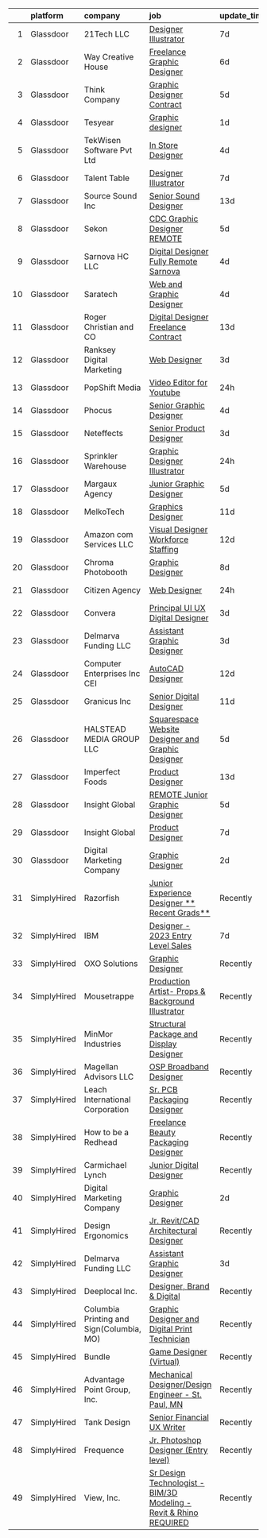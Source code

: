 

|    | platform    | company                                  | job                                                                                                                                                                                                                                                                                                                                                                                                                                                                                                                                                                                                                                                                                                                                                                                                                                                                                                                                                                                            | update_time   | location                  |
|---:|:------------|:-----------------------------------------|:-----------------------------------------------------------------------------------------------------------------------------------------------------------------------------------------------------------------------------------------------------------------------------------------------------------------------------------------------------------------------------------------------------------------------------------------------------------------------------------------------------------------------------------------------------------------------------------------------------------------------------------------------------------------------------------------------------------------------------------------------------------------------------------------------------------------------------------------------------------------------------------------------------------------------------------------------------------------------------------------------|:--------------|:--------------------------|
|  1 | Glassdoor   | 21Tech  LLC                              | [Designer Illustrator](https://www.glassdoor.com/partner/jobListing.htm?pos=117&ao=1136043&s=58&guid=0000018311b0e512ad3fe86685f24bd8&src=GD_JOB_AD&t=SR&vt=w&ea=1&cs=1_9f87b3a5&cb=1662449149764&jobListingId=1008101223363&jrtk=3-0-1gc8r1pelj4i6801-1gc8r1pf4i7n3800-328d43421ec5c7a2-)                                                                                                                                                                                                                                                                                                                                                                                                                                                                                                                                                                                                                                                                                                     | 7d            | Remote                    |
|  2 | Glassdoor   | Way Creative House                       | [Freelance Graphic Designer](https://www.glassdoor.com/partner/jobListing.htm?pos=124&ao=1136043&s=58&guid=0000018311b0e512ad3fe86685f24bd8&src=GD_JOB_AD&t=SR&vt=w&ea=1&cs=1_aa1a8607&cb=1662449149764&jobListingId=1008104667546&jrtk=3-0-1gc8r1pelj4i6801-1gc8r1pf4i7n3800-903abf5c7f0cbe57-)                                                                                                                                                                                                                                                                                                                                                                                                                                                                                                                                                                                                                                                                                               | 6d            | Remote                    |
|  3 | Glassdoor   | Think Company                            | [Graphic Designer  Contract ](https://www.glassdoor.com/partner/jobListing.htm?pos=128&ao=1136043&s=58&guid=0000018311b0e512ad3fe86685f24bd8&src=GD_JOB_AD&t=SR&vt=w&ea=1&cs=1_e1c56d52&cb=1662449149764&jobListingId=1008107335053&jrtk=3-0-1gc8r1pelj4i6801-1gc8r1pf4i7n3800-6982623174ad2a55-)                                                                                                                                                                                                                                                                                                                                                                                                                                                                                                                                                                                                                                                                                              | 5d            | Remote                    |
|  4 | Glassdoor   | Tesyear                                  | [Graphic designer](https://www.glassdoor.com/partner/jobListing.htm?pos=115&ao=1136043&s=58&guid=0000018311b0e512ad3fe86685f24bd8&src=GD_JOB_AD&t=SR&vt=w&ea=1&cs=1_54a8bb2d&cb=1662449149763&jobListingId=1008116161741&jrtk=3-0-1gc8r1pelj4i6801-1gc8r1pf4i7n3800-76370b797d7769fd-)                                                                                                                                                                                                                                                                                                                                                                                                                                                                                                                                                                                                                                                                                                         | 1d            | Remote                    |
|  5 | Glassdoor   | TekWisen Software Pvt  Ltd               | [In Store Designer](https://www.glassdoor.com/partner/jobListing.htm?pos=113&ao=1136043&s=58&guid=0000018311b0e512ad3fe86685f24bd8&src=GD_JOB_AD&t=SR&vt=w&ea=1&cs=1_f7c73181&cb=1662449149763&jobListingId=1008110233666&jrtk=3-0-1gc8r1pelj4i6801-1gc8r1pf4i7n3800-89a406cbeb528a75-)                                                                                                                                                                                                                                                                                                                                                                                                                                                                                                                                                                                                                                                                                                        | 4d            | Remote                    |
|  6 | Glassdoor   | Talent Table                             | [Designer   Illustrator](https://www.glassdoor.com/partner/jobListing.htm?pos=123&ao=1136043&s=58&guid=0000018311b0e512ad3fe86685f24bd8&src=GD_JOB_AD&t=SR&vt=w&cs=1_124f1b6a&cb=1662449149764&jobListingId=1008101667388&jrtk=3-0-1gc8r1pelj4i6801-1gc8r1pf4i7n3800-ccb8912760a73902-)                                                                                                                                                                                                                                                                                                                                                                                                                                                                                                                                                                                                                                                                                                        | 7d            | Remote                    |
|  7 | Glassdoor   | Source Sound  Inc                        | [Senior Sound Designer](https://www.glassdoor.com/partner/jobListing.htm?pos=112&ao=1136043&s=58&guid=0000018311b0e512ad3fe86685f24bd8&src=GD_JOB_AD&t=SR&vt=w&ea=1&cs=1_31057028&cb=1662449149763&jobListingId=1008089350796&jrtk=3-0-1gc8r1pelj4i6801-1gc8r1pf4i7n3800-b47b731b9588a909-)                                                                                                                                                                                                                                                                                                                                                                                                                                                                                                                                                                                                                                                                                                    | 13d           | Remote                    |
|  8 | Glassdoor   | Sekon                                    | [CDC Graphic Designer   REMOTE](https://www.glassdoor.com/partner/jobListing.htm?pos=120&ao=1136043&s=58&guid=0000018311b0e512ad3fe86685f24bd8&src=GD_JOB_AD&t=SR&vt=w&ea=1&cs=1_a2c8dbdb&cb=1662449149764&jobListingId=1008106121782&jrtk=3-0-1gc8r1pelj4i6801-1gc8r1pf4i7n3800-f0b83dce37d3bac8-)                                                                                                                                                                                                                                                                                                                                                                                                                                                                                                                                                                                                                                                                                            | 5d            | Atlanta, GA               |
|  9 | Glassdoor   | Sarnova HC  LLC                          | [Digital Designer   Fully Remote   Sarnova](https://www.glassdoor.com/partner/jobListing.htm?pos=111&ao=1136043&s=58&guid=0000018311b0e512ad3fe86685f24bd8&src=GD_JOB_AD&t=SR&vt=w&cs=1_283b7024&cb=1662449149763&jobListingId=1008109684906&jrtk=3-0-1gc8r1pelj4i6801-1gc8r1pf4i7n3800-74b5c8b8a94797d2-)                                                                                                                                                                                                                                                                                                                                                                                                                                                                                                                                                                                                                                                                                     | 4d            | Remote                    |
| 10 | Glassdoor   | Saratech                                 | [Web and Graphic Designer](https://www.glassdoor.com/partner/jobListing.htm?pos=127&ao=1136043&s=58&guid=0000018311b0e512ad3fe86685f24bd8&src=GD_JOB_AD&t=SR&vt=w&cs=1_2eca2ad0&cb=1662449149764&jobListingId=1008111206795&jrtk=3-0-1gc8r1pelj4i6801-1gc8r1pf4i7n3800-59cb16cb761b6ed8-)                                                                                                                                                                                                                                                                                                                                                                                                                                                                                                                                                                                                                                                                                                      | 4d            | Remote                    |
| 11 | Glassdoor   | Roger Christian and CO                   | [Digital Designer  Freelance Contract ](https://www.glassdoor.com/partner/jobListing.htm?pos=102&ao=1110586&s=58&guid=0000018311b0e512ad3fe86685f24bd8&src=GD_JOB_AD&t=SR&vt=w&ea=1&cs=1_237fe57c&cb=1662449149762&jobListingId=1008088159765&cpc=31D92C3C5F3D4D46&jrtk=3-0-1gc8r1pelj4i6801-1gc8r1pf4i7n3800-547889ee3fbe3be8--6NYlbfkN0A953Z9EfJZc5Z9y7Wb0NkuJO-5BBnqXCJSieP3bN3oT-VJf1oG0BiHI6OJX1DglFDG6rJU-1tZkcyZEFE9TMApWtw6Wag5IUeYac1w0oGkJF06EoQxK0T8mWkkfFM5n8-nzjPK-aXI9nSL3Pb_lAP_hEyHtgUUr63Dd9KdI_Nm45pTqXsp6DPXGjPFjwfsaihhEDVBk79ji-UalPbZaXdrslsZdytXuJN_13RUiUdrGRSMqsQGoS_6DIorndBjTaxlVrrDwEic3jCdyLvwVtbGW87u8ci6iwQJLDMeZFv_wlTq9TsYoLpPqzTwlinDzQKoK0WEdDB7-jx8lDZYH3b5ul2i8iWVvbCS06NGhhGwIAnQ66HLX8sbuT-ePkAGGs116a9d-z3IrXVkCUncGn8aK8gax4lVLMvNfhZQvMLOy5sGgjaIj0447CeLmr-eqGOGoX24byQsUu8C1nu9dgyt5pvKNqjVY8r7FPqsLqSC8htNNxJRDmdZi7abpBjNP3qQlm6LI7RaM-7A7BZootXg)                                                                                               | 13d           | San Antonio, TX           |
| 12 | Glassdoor   | Ranksey Digital Marketing                | [Web Designer](https://www.glassdoor.com/partner/jobListing.htm?pos=121&ao=1136043&s=58&guid=0000018311b0e512ad3fe86685f24bd8&src=GD_JOB_AD&t=SR&vt=w&ea=1&cs=1_4931ce2e&cb=1662449149764&jobListingId=1008114109139&jrtk=3-0-1gc8r1pelj4i6801-1gc8r1pf4i7n3800-e1328e0ce8b09a50-)                                                                                                                                                                                                                                                                                                                                                                                                                                                                                                                                                                                                                                                                                                             | 3d            | Remote                    |
| 13 | Glassdoor   | PopShift Media                           | [Video Editor for Youtube](https://www.glassdoor.com/partner/jobListing.htm?pos=116&ao=1136043&s=58&guid=0000018311b0e512ad3fe86685f24bd8&src=GD_JOB_AD&t=SR&vt=w&ea=1&cs=1_2a1710e8&cb=1662449149763&jobListingId=1008119170107&jrtk=3-0-1gc8r1pelj4i6801-1gc8r1pf4i7n3800-c4d6a8c2778ff8f8-)                                                                                                                                                                                                                                                                                                                                                                                                                                                                                                                                                                                                                                                                                                 | 24h           | Remote                    |
| 14 | Glassdoor   | Phocus                                   | [Senior Graphic Designer](https://www.glassdoor.com/partner/jobListing.htm?pos=122&ao=1136043&s=58&guid=0000018311b0e512ad3fe86685f24bd8&src=GD_JOB_AD&t=SR&vt=w&ea=1&cs=1_a13cccf4&cb=1662449149764&jobListingId=1008111381825&jrtk=3-0-1gc8r1pelj4i6801-1gc8r1pf4i7n3800-582f19a06f99d84a-)                                                                                                                                                                                                                                                                                                                                                                                                                                                                                                                                                                                                                                                                                                  | 4d            | Remote                    |
| 15 | Glassdoor   | Neteffects                               | [Senior Product Designer](https://www.glassdoor.com/partner/jobListing.htm?pos=109&ao=1110586&s=58&guid=0000018311b0e512ad3fe86685f24bd8&src=GD_JOB_AD&t=SR&vt=w&ea=1&cs=1_36ce0cdf&cb=1662449149763&jobListingId=1008114354586&cpc=07D58528F3898F33&jrtk=3-0-1gc8r1pelj4i6801-1gc8r1pf4i7n3800-dbdf42f32f91e88a--6NYlbfkN0DkPptDrJXidHbiX_cAZqY1TBO6BcohTQUDFYyXRozAXCnWqtX7QyrzcYv9EndguHU7hVJw3YSqCqiUj2VpgrH-5d_5E-zzpyW0o30j5jGBh7apfozcWNo6fGEjtMHps86JFxUsEiH0qyGmHH-bfa4REaiz-xFbB7m_EyOvkyha2xvVK2Su5OcrtKjsjwtyC5DVsaM7rmDknjqfUXzyEBXvfNmydVfZke0_9It3rW8lD42J53ZuXuVaGpBC2sE7xo-IknJPZ2FYxgqHmXOPTgFUor9IOBBmlvT7hIWAG61EVez25LWwed2SLjPos4x2moy2zebVxKhx41PrymFj2AA02SOwRvKz75O6KmwAuNCl_zTkST6y-tk9pOkv4Qw8uGkiM0vh-L5RUOyDQbh43Y5YsqCWJ3KXtrjZzfyFGMo7AF2DInpDO-pdOrIymfDxF9qsQgf-WfWRT-ohQm40slcCYIsVyOEDdgOljMjtOzvfdjAO_gZLg8sd3pp13wWJaLRPsF5NJ0gzSw%3D%3D)                                                                                                                 | 3d            | Remote                    |
| 16 | Glassdoor   | Sprinkler Warehouse                      | [Graphic Designer Illustrator](https://www.glassdoor.com/partner/jobListing.htm?pos=105&ao=1110586&s=58&guid=0000018311b0e512ad3fe86685f24bd8&src=GD_JOB_AD&t=SR&vt=w&ea=1&cs=1_a6266094&cb=1662449149763&jobListingId=1008119437871&cpc=BCC169F53084E245&jrtk=3-0-1gc8r1pelj4i6801-1gc8r1pf4i7n3800-23cf4bdbc12d4ae5--6NYlbfkN0DWtRa9NJfjQIs4MWRRqD4F41esfMsK79cV24t80VXfzRKFVO1HOwhLjPBuvxuRJCA6N9YdHF9M0Aq3KvJjQqw8lYNsOZ-6jJ5IaLByCRWZkeONBb8JHpC3oOi0BMDYhCfqb_avAtQ9EZUo5hZxSHwSSHZL1AXmvZD-NEMG6CzGM_jQ0DqTjJra53fp_NYTgNwTmN8gh3h4_aZy0eIf76f1KJlwZkRzjTwxgL6rj5VDxgo3P-5-4zxHCXQmV2R5E3gjl3HmZbIslOlUf8qhkq1l5kyWW1rW8vjJCSu_-105LaBVKzJ8PHCVBI9FbEQQwmClUx_WXp44r40J5-9oxOlYg-I1UyZu7KuJM6-OYuzeEMX6xtr7E1L4my6W-DRH-3LBx0emmWyXlkCxGKi525Yc-Wy5DaFrzvGQ4MRWR9jZxFA0ImHjL1SRxFkox6EvZiiX4ep4lYZRWfCT-wBXVFar0ANwQQUL5PwEX7j_YOdnqOv4icHqekExVmQOexcUaeI%3D)                                                                                                                          | 24h           | Houston, TX               |
| 17 | Glassdoor   | Margaux Agency                           | [Junior Graphic Designer](https://www.glassdoor.com/partner/jobListing.htm?pos=125&ao=1136043&s=58&guid=0000018311b0e512ad3fe86685f24bd8&src=GD_JOB_AD&t=SR&vt=w&cs=1_1e8780bc&cb=1662449149764&jobListingId=1008106153163&jrtk=3-0-1gc8r1pelj4i6801-1gc8r1pf4i7n3800-cfd08d1aac8104bb-)                                                                                                                                                                                                                                                                                                                                                                                                                                                                                                                                                                                                                                                                                                       | 5d            | Remote                    |
| 18 | Glassdoor   | MelkoTech                                | [Graphics Designer](https://www.glassdoor.com/partner/jobListing.htm?pos=126&ao=1136043&s=58&guid=0000018311b0e512ad3fe86685f24bd8&src=GD_JOB_AD&t=SR&vt=w&cs=1_4ea534ac&cb=1662449149764&jobListingId=1008094859057&jrtk=3-0-1gc8r1pelj4i6801-1gc8r1pf4i7n3800-b2f4b30c8b101595-)                                                                                                                                                                                                                                                                                                                                                                                                                                                                                                                                                                                                                                                                                                             | 11d           | Remote                    |
| 19 | Glassdoor   | Amazon com Services LLC                  | [Visual Designer  Workforce Staffing](https://www.glassdoor.com/partner/jobListing.htm?pos=119&ao=1136043&s=58&guid=0000018311b0e512ad3fe86685f24bd8&src=GD_JOB_AD&t=SR&vt=w&cs=1_9420b18e&cb=1662449149764&jobListingId=1008091112372&jrtk=3-0-1gc8r1pelj4i6801-1gc8r1pf4i7n3800-64b34d45fde85884-)                                                                                                                                                                                                                                                                                                                                                                                                                                                                                                                                                                                                                                                                                           | 12d           | Remote                    |
| 20 | Glassdoor   | Chroma Photobooth                        | [Graphic Designer](https://www.glassdoor.com/partner/jobListing.htm?pos=114&ao=1136043&s=58&guid=0000018311b0e512ad3fe86685f24bd8&src=GD_JOB_AD&t=SR&vt=w&cs=1_40d35397&cb=1662449149763&jobListingId=1008100125331&jrtk=3-0-1gc8r1pelj4i6801-1gc8r1pf4i7n3800-8690e838dd17c0ad-)                                                                                                                                                                                                                                                                                                                                                                                                                                                                                                                                                                                                                                                                                                              | 8d            | Remote                    |
| 21 | Glassdoor   | Citizen Agency                           | [Web Designer](https://www.glassdoor.com/partner/jobListing.htm?pos=104&ao=1110586&s=58&guid=0000018311b0e512ad3fe86685f24bd8&src=GD_JOB_AD&t=SR&vt=w&cs=1_0a459cec&cb=1662449149762&jobListingId=1008119134571&cpc=2F9DD8B511C89582&jrtk=3-0-1gc8r1pelj4i6801-1gc8r1pf4i7n3800-4f156e9c19c8d85f--6NYlbfkN0ABPR1SXVqYXME6Y9HwrdB1ZS5I7uEvuiZQQ23aOU9KTSUEQ2WHnjqXEbws5t88SbmeWWUnqBUweDBfv3jgPAT_yEx1ZSopAzoXYUidX5JP4RSp8v4kNbaODIRLLoaJty-UiuGsLZEyYy_sJVq48YSqx5isNJOWThO9q0_6ZNoiSCXsLaUMEgJJWn_j8pHM0ytVJjyDHqzRjYS8lfjygImPJstsx3N4k8zrRId2FNhjahFtOG5jCz1PoN3OfL7RUjStYu6ES7UlOQP_iggO4fDvtE99eTjgowrmJe_MenvhxxHfhHoVuvyxu2PngsOI258euk311ELThWvkR07Q3RCst8Bm5PNC-iCE0FsfrVf5OnCgoh3C5cIVOrklwlbjZRMOj-3jMiZ2jNHKW58_GR0_lHlE-yz6FMKeTlKJGD8625Ugfxlq2iyjkCXjuXdDuRDQG8BtU1ciMixkbCMRMKD43zRke5CVy3-9ujAVhoiUVUK31Cyb4OCyjcuctJ6aPWp9kgaYKM9ms-SV9kjGk-g9yET4RVCd4yWjeGOarrWkdCJIbj49TYMWAB_wv9XiYpI3l4uVRs1Mcds6Em24M7QR4I0u3GLfeyNcK-ZRd72akIdU_9Sb7CgRaYRLd-NXIjfuy2xjou-KLA%3D%3D) | 24h           | Knoxville, TN             |
| 22 | Glassdoor   | Convera                                  | [Principal  UI UX Digital Designer](https://www.glassdoor.com/partner/jobListing.htm?pos=106&ao=1110586&s=58&guid=0000018311b0e512ad3fe86685f24bd8&src=GD_JOB_AD&t=SR&vt=w&ea=1&cs=1_e8595a6a&cb=1662449149763&jobListingId=1008114547944&cpc=AC285F3A3ECA6BB0&jrtk=3-0-1gc8r1pelj4i6801-1gc8r1pf4i7n3800-1be5438b3930b948--6NYlbfkN0D4haB4vwYn-UBdYBAtKYg96U4ykCohL1kTbcvmrxnqQlYwkKKinqkyKoYnmIloDQs_cjPg07bnda-ToCOQTEkE6dbLAWRhI1YPIWIobVjAZL7FQkQ7L8Wcs6yUC1ENdoLjhKZpDbwFmZo0vWNG4DpeV3gh1qgWTgA18MXId81-xHuqnLQyYNn2cwChB8ZsjI5jnqlKHIL4CbJDpBFGzDtZ4p-7h_iY1WslAMQxqusJkhMp0dcAcKI5PI2saJbvV-nhal04bZS_uAFZl87bxfX9_1dfwP-4HBku3JMWskTdWXrRd3g4gGnG6wEiYfJSzznhesb86ZQ6SBesTgZRZfB2HoTLKWk7v6rZeByNY5ag_XCFU-vqWP4q83RrRO_zrhdJx2JTgRb6z_qlZfzXy2aWgLCO-Pp4tlz3Jfj5NYbepNv-LGrs-GSIMrswSjp5cF-CADT4FyVKFl_0rb-fe65wOToE9wN7NqY7FqcG0rtJFlnssT8THONG5f_e7TfXVaI%3D)                                                                                                                     | 3d            | Remote                    |
| 23 | Glassdoor   | Delmarva Funding LLC                     | [Assistant Graphic Designer](https://www.glassdoor.com/partner/jobListing.htm?pos=101&ao=1110586&s=58&guid=0000018311b0e512ad3fe86685f24bd8&src=GD_JOB_AD&t=SR&vt=w&ea=1&cs=1_1cce99f9&cb=1662449149762&jobListingId=1008114420660&cpc=7F6F94E2229B3AB5&jrtk=3-0-1gc8r1pelj4i6801-1gc8r1pf4i7n3800-a3c2b5c0a33b1373--6NYlbfkN0A4hgeKHdLyHgzaskNEvl2xXMVaueUT71iJOYpLYISQUHTwzmwXMv6kC1stTynKFBmMD1iFKJ5DNCahmY_o8V3H-5q9GxMA0pSWSGgMGwwfHC_JH17tfgKZotiie_QsEr3WX2CaTNPiPpt7ncA0aHmTAAFYjOp6qXoys0r7lPSRt2pSGNCJYN0IY5YXPcM8i0pwbTpFwJmKl3kZMavMDrC4eoo_B_u32AgBicXvvQ2LBU4XVicTLT8rxq3DaCkbzoI5Y_2xmuAO7ZXWwXatq-F-J0GfdiZ_RVzrOCRTOndQ2Lae5KjS2UN_H99Ko_lQ7atOMGEoWHz1982otqK-oIJ8TbKOWPm4xMw9JvQl3aykrDmxjOnKfLhiFmU0BGDAPy9VNiX4emIr7rMHS6Qj_m3cdrFKKPSbOebgyc9bDeCaaCCVyif3mk05hktlzsgvQac5EXz20oQcvmzoMUgSYPKBe5M-4brZbj7iBVp2XGQs77Lnbu6IVMfl8Y0CqVsB3-U%3D)                                                                                                                            | 3d            | Remote                    |
| 24 | Glassdoor   | Computer Enterprises  Inc   CEI          | [AutoCAD Designer](https://www.glassdoor.com/partner/jobListing.htm?pos=110&ao=1110586&s=58&guid=0000018311b0e512ad3fe86685f24bd8&src=GD_JOB_AD&t=SR&vt=w&ea=1&cs=1_58188b3a&cb=1662449149763&jobListingId=1008091294563&cpc=334ABAF5D42DC775&jrtk=3-0-1gc8r1pelj4i6801-1gc8r1pf4i7n3800-45820493adec74aa--6NYlbfkN0AVVnl_N3xmP3MApcGA3sr6MLnz8P423WWILI1WvbjE8Ry71v-lom9NKs8rBQiPPSctHabiaTIFaq4Z9IdqYaOGp4N9Qb-YRoztbBfCUknw5UEjIkCgB7SjupjufADuvjoHB-CSUJswSHq7Y4PwCth7lNI13q8gy6b9N5fW2eaO-G_Si6fcdRiQw61azwhLxFkcwra-XQMSyAd5aRVMNvwmxvH-VJ57w-h8OnW4s4I0EOt0a6OSmctCoRCRkCTPk1BPxkN-7E8bm3G7k7Dywpm_KWHIxP7j4DLmxdrtunJbWsl6wU0DDV1dnYyOqE6ndUQLayBVUidUU6rGjxo-JAVSAPWVF5-bKIEuhpv4CbhOg2yBDKkQsb1hpUNDXFmT1giU3ZqQ-7nG6njp7MirKizAgL7t0hgzJAw2gxUZwLSA7CbR2wJ_H8s7Bui2P1MCYKGXHDU0AmVSTY_FexJNyCfwqDWOULPDkTin7-BUW0AjGDaBftLK1BBE)                                                                                                                                                    | 12d           | Southfield, MI            |
| 25 | Glassdoor   | Granicus Inc                             | [Senior Digital Designer](https://www.glassdoor.com/partner/jobListing.htm?pos=130&ao=1136043&s=58&guid=0000018311b0e512ad3fe86685f24bd8&src=GD_JOB_AD&t=SR&vt=w&cs=1_6b722c25&cb=1662449149766&jobListingId=1008094573361&jrtk=3-0-1gc8r1pelj4i6801-1gc8r1pf4i7n3800-57c6e63bd6c3f119-)                                                                                                                                                                                                                                                                                                                                                                                                                                                                                                                                                                                                                                                                                                       | 11d           | Remote                    |
| 26 | Glassdoor   | HALSTEAD MEDIA GROUP LLC                 | [Squarespace Website Designer and Graphic Designer](https://www.glassdoor.com/partner/jobListing.htm?pos=103&ao=1110586&s=58&guid=0000018311b0e512ad3fe86685f24bd8&src=GD_JOB_AD&t=SR&vt=w&cs=1_0e4a61e9&cb=1662449149762&jobListingId=1008106340050&cpc=149B3D5996025BBA&jrtk=3-0-1gc8r1pelj4i6801-1gc8r1pf4i7n3800-7343cc581a020b84--6NYlbfkN0CKpraHHsEcuvJldHh9lYb6MSUQnY31yEhbu34n0Z8zJ2HzSiEwYgyRcwX4HAw0cugsNS8Hgeg84ahFMiKeaFyPf24f8Derf5JOz3N-BDpFP7Ainm-YszgId7cQNXHKtn_PsQg-aiwMy-fiP4cbvO_w1b5ArMSQM-HvEac48MnAYmFgtbKjSRW6zjCSFiU9VGKxJdgiXiORfpilmatd4WLiTGsxTNM9_A8Fg9QN2pB4yidPC7aEjCyyCdjo0bOjF3knF60cuoJKrOUuImXW2VgZLKXF8BebibB6nwLlTIDrRUmJX9rdipVJFr88w6FCJKNmn7OvedjrtIap0_YA38YxS3sESOpCRAYhs4Xxht8RU29ucrJ3gxCo9d1wfKU4IRNWgu51-1S5eJmBezOop1kiF8yJ6ak29TXfMnXiYgFwUWgvpHZx9TPPgbat65k9gWZPh-thpNwaBQnjGgBvZsQkSEBA7CFBPos%3D)                                                                                                                                          | 5d            | Remote                    |
| 27 | Glassdoor   | Imperfect Foods                          | [Product Designer](https://www.glassdoor.com/partner/jobListing.htm?pos=129&ao=1136043&s=58&guid=0000018311b0e512ad3fe86685f24bd8&src=GD_JOB_AD&t=SR&vt=w&ea=1&cs=1_d4595a24&cb=1662449149764&jobListingId=1008089378617&jrtk=3-0-1gc8r1pelj4i6801-1gc8r1pf4i7n3800-e65d60b07e76e12b-)                                                                                                                                                                                                                                                                                                                                                                                                                                                                                                                                                                                                                                                                                                         | 13d           | Remote                    |
| 28 | Glassdoor   | Insight Global                           | [REMOTE Junior Graphic Designer](https://www.glassdoor.com/partner/jobListing.htm?pos=108&ao=1110586&s=58&guid=0000018311b0e512ad3fe86685f24bd8&src=GD_JOB_AD&t=SR&vt=w&cs=1_c296fc39&cb=1662449149763&jobListingId=1008106886005&cpc=F41FEAB56D215062&jrtk=3-0-1gc8r1pelj4i6801-1gc8r1pf4i7n3800-45496df61d6fa0e4--6NYlbfkN0BKkHZu3wF05EeDimN_p6sYpKCMArvwa95YdH7UpkaBCqc7l59Erwqcm87s8bKO7is9mvV1tr8npeQ1L1BoncWLXZO4J42ei-KFFFfHzk79dbpSSeLnJXMpQCecMA2wSXyXCHRRTVTdvhTPoOfaE1OtitdISTXlSBT9DsyA4AwwMFhDivQD5bDUWuPlthbIyJ7xf-E1sxXnIgYmNHsr-iu-zyzWov6zVLANP2I3qH2mW7Ns-gPeKtAZki6L7Addifns8aIACECqkpWC2P_XFdhb2Rw6EVXvGPerI1PABp0L_m_qUMNs4bajPkvtR0BCa_Dtq8Qys49nJYwWB2UvMTeZoIqpPUgRu3j0shFX8c8AB4Ep5xD8jO8IRf_dkZowVbwGyXUyWD0sZMUGbOt40UVq14lq_s9W04O-I1xiG1A2FNnUAhLlTuRoQqVlqvtsUwtKglVnSnys79IUS2IvSwst3_smEkH05v6jrGRU8MS4Iw%3D%3D)                                                                                                                                               | 5d            | Charlotte, NC             |
| 29 | Glassdoor   | Insight Global                           | [Product Designer](https://www.glassdoor.com/partner/jobListing.htm?pos=107&ao=1110586&s=58&guid=0000018311b0e512ad3fe86685f24bd8&src=GD_JOB_AD&t=SR&vt=w&ea=1&cs=1_3b3bf24e&cb=1662449149763&jobListingId=1008101325887&cpc=FAE5E775D180B2FB&jrtk=3-0-1gc8r1pelj4i6801-1gc8r1pf4i7n3800-b6f6c3769a315662--6NYlbfkN0BKkHZu3wF05EeDimN_p6sYpKCMArvwa95YdH7UpkaBCuXZAtggzO9lGKJZ-EjBDGFpDzWFhfErbPeNOQdB-5sxu3TXSscELuTTzkvXRsH0FCSVFUJQpDsKHUilZN4l-wkK83dsuyh8TjKXCrhkzsZI2PM5AbogsvWiaJaC6pToV0wHxBsDJKkLjKn-wGCpxuaG31BWgwV_RKOjC8CugtgAu3k89UQZAdsoLutkBnU7V-6_9qixk1lQ1lx1KmGbKMcw5Bj_Sk79pLyTcID2sWhSgwGTN-MDctCcmidwCb1fZyLQQKot0Xmr8IBLQc8JZB3soFUUUnY4gkqGrvem5zo2Uobzc_BSY5lLhJX7FCCrAbhTYhv_dhhi5ZhXu6au68tV5fo4ECmvSo_ioZbFXJKY1pCYfQuubQXJiWt055cB5zr5GD-1rywqpcclxqo4NNiBHTGa1yL7X4rso0eLr68UESKkemVtyHSWgMpOea3xzemUHcp2_GnBx1ic0EkG6GM%3D)                                                                                                                                      | 7d            | Remote                    |
| 30 | Glassdoor   | Digital Marketing Company                | [Graphic Designer](https://www.glassdoor.com/partner/jobListing.htm?pos=118&ao=1136043&s=58&guid=0000018311b0e512ad3fe86685f24bd8&src=GD_JOB_AD&t=SR&vt=w&ea=1&cs=1_dee9f0d1&cb=1662449149764&jobListingId=1008115661265&jrtk=3-0-1gc8r1pelj4i6801-1gc8r1pf4i7n3800-2fa885299f7071db-)                                                                                                                                                                                                                                                                                                                                                                                                                                                                                                                                                                                                                                                                                                         | 2d            | Remote                    |
| 31 | SimplyHired | Razorfish                                | [Junior Experience Designer ** Recent Grads**](https://www.simplyhired.com/job/tpk7R6KZQGfADAc4Q5bB4Tv310y2nKq11MuayvDrjNcXWqhGmCKvKQ?q=digital+designer)                                                                                                                                                                                                                                                                                                                                                                                                                                                                                                                                                                                                                                                                                                                                                                                                                                      | Recently      | New York, NY +4 locations |
| 32 | SimplyHired | IBM                                      | [Designer - 2023 Entry Level Sales](https://www.simplyhired.com/job/uVpWtemgl9Ze-AZh2eyka_T2qyrwyY3sJaAcFhafKYqWQhMGwXOfbw?q=digital+designer)                                                                                                                                                                                                                                                                                                                                                                                                                                                                                                                                                                                                                                                                                                                                                                                                                                                 | 7d            | New York, NY              |
| 33 | SimplyHired | OXO Solutions                            | [Graphic Designer](https://www.simplyhired.com/job/BXUyWLRJM5GqlXxmpwBw-g_A_qs7M6-f7IDZTvQqqHxFROKtKw3p1Q?q=digital+designer)                                                                                                                                                                                                                                                                                                                                                                                                                                                                                                                                                                                                                                                                                                                                                                                                                                                                  | Recently      | Adobe, AZ                 |
| 34 | SimplyHired | Mousetrappe                              | [Production Artist- Props & Background Illustrator](https://www.simplyhired.com/job/qUFdFG7VtGV5YNxFvoBR_ltmIayKqg5GJIJim-wsMKzBevmQGoqqwA?q=digital+designer)                                                                                                                                                                                                                                                                                                                                                                                                                                                                                                                                                                                                                                                                                                                                                                                                                                 | Recently      | Remote                    |
| 35 | SimplyHired | MinMor Industries                        | [Structural Package and Display Designer](https://www.simplyhired.com/job/4uxwZLV7w6W2yUMaTV_pCZz-4SZIsU1bZKqqxW9oumgzDoubPRpLzw?q=digital+designer)                                                                                                                                                                                                                                                                                                                                                                                                                                                                                                                                                                                                                                                                                                                                                                                                                                           | Recently      | Brooklyn Center, MN       |
| 36 | SimplyHired | Magellan Advisors LLC                    | [OSP Broadband Designer](https://www.simplyhired.com/job/ciuxo51gbko7GffD52DKo4UpAg6AQGeZqyURjzVjvA0YPEL1oa4Oqg?q=digital+designer)                                                                                                                                                                                                                                                                                                                                                                                                                                                                                                                                                                                                                                                                                                                                                                                                                                                            | Recently      | Kansas City, MO           |
| 37 | SimplyHired | Leach International Corporation          | [Sr. PCB Packaging Designer](https://www.simplyhired.com/job/CY_L3ifU6jHJIruCEt2By_gDJBLASOEM4rp4V4wOYWCvOYRfJANygg?q=digital+designer)                                                                                                                                                                                                                                                                                                                                                                                                                                                                                                                                                                                                                                                                                                                                                                                                                                                        | Recently      | Buena Park, CA            |
| 38 | SimplyHired | How to be a Redhead                      | [Freelance Beauty Packaging Designer](https://www.simplyhired.com/job/czb6sfDqPeoCORWJQtct8fYlf5ZnBuVVB3XzDQY1_3-fXMEaOkP6Vg?q=digital+designer)                                                                                                                                                                                                                                                                                                                                                                                                                                                                                                                                                                                                                                                                                                                                                                                                                                               | Recently      | Remote                    |
| 39 | SimplyHired | Carmichael Lynch                         | [Junior Digital Designer](https://www.simplyhired.com/job/MjXGHFsXfnoP_YRgvcLPctr9XxL-TUFmDxvSuesUj190FJP_tJ4asA?q=digital+designer)                                                                                                                                                                                                                                                                                                                                                                                                                                                                                                                                                                                                                                                                                                                                                                                                                                                           | Recently      | Minneapolis, MN           |
| 40 | SimplyHired | Digital Marketing Company                | [Graphic Designer](https://www.simplyhired.com/job/P9YK3QPqRvdNA6WKGmp5MtlqZ0UUOOYzYuFevhsiXtQD18it_qSIcg?q=digital+designer)                                                                                                                                                                                                                                                                                                                                                                                                                                                                                                                                                                                                                                                                                                                                                                                                                                                                  | 2d            | Remote                    |
| 41 | SimplyHired | Design Ergonomics                        | [Jr. Revit/CAD Architectural Designer](https://www.simplyhired.com/job/vALSwbc074iJ6CuqZVpoNo7oxSbm0chbGHQEoIWHTRW4m4zjbnB2iA?q=digital+designer)                                                                                                                                                                                                                                                                                                                                                                                                                                                                                                                                                                                                                                                                                                                                                                                                                                              | Recently      | Fall River, MA            |
| 42 | SimplyHired | Delmarva Funding LLC                     | [Assistant Graphic Designer](https://www.simplyhired.com/job/4iOxNQhFrM7zhBH1mvVorZtseJgwZrmV3S74AzGj18Tr13m9r7mGwA?q=digital+designer)                                                                                                                                                                                                                                                                                                                                                                                                                                                                                                                                                                                                                                                                                                                                                                                                                                                        | 3d            | Remote                    |
| 43 | SimplyHired | Deeplocal Inc.                           | [Designer, Brand & Digital](https://www.simplyhired.com/job/1olGeJAFdB14EBoER5VtItoeN9MTFWC4dkHL5E3oRYMk2Qom6H-gSw?q=digital+designer)                                                                                                                                                                                                                                                                                                                                                                                                                                                                                                                                                                                                                                                                                                                                                                                                                                                         | Recently      | Pittsburgh, PA            |
| 44 | SimplyHired | Columbia Printing and Sign(Columbia, MO) | [Graphic Designer and Digital Print Technician](https://www.simplyhired.com/job/7Z9EsQzkpd4w4mfBERsP5mbSno0z1zfsBKcAX8hhyQjKFK3I9J7aPg?q=digital+designer)                                                                                                                                                                                                                                                                                                                                                                                                                                                                                                                                                                                                                                                                                                                                                                                                                                     | Recently      | Columbia, MO              |
| 45 | SimplyHired | Bundle                                   | [Game Designer (Virtual)](https://www.simplyhired.com/job/azmkc4FFdgGT-MLyAr90UwSSWtolyH78PflkZWHeEtffWp5CUUJOnA?q=digital+designer)                                                                                                                                                                                                                                                                                                                                                                                                                                                                                                                                                                                                                                                                                                                                                                                                                                                           | Recently      | Remote                    |
| 46 | SimplyHired | Advantage Point Group, Inc.              | [Mechanical Designer/Design Engineer - St. Paul, MN](https://www.simplyhired.com/job/2UI89gM-SXWD9VaGb0OQ3AlbwbaIojShP9eO8cpR8Jb6kLHxCfthHg?q=digital+designer)                                                                                                                                                                                                                                                                                                                                                                                                                                                                                                                                                                                                                                                                                                                                                                                                                                | Recently      | Saint Paul, MN            |
| 47 | SimplyHired | Tank Design                              | [Senior Financial UX Writer](https://www.simplyhired.com/job/bB9WxMFn-4q07987Q4FAI1SIs693Hc3jx7h-OSMAyXW3GoZQBX_bUQ?q=digital+designer)                                                                                                                                                                                                                                                                                                                                                                                                                                                                                                                                                                                                                                                                                                                                                                                                                                                        | Recently      | Somerville, MA            |
| 48 | SimplyHired | Frequence                                | [Jr. Photoshop Designer (Entry level)](https://www.simplyhired.com/job/dk_2wWts5Sho9ibIYPoY7yDcDBCvZR4xtjSSYdJQghKdq9mlVvhh-w?q=digital+designer)                                                                                                                                                                                                                                                                                                                                                                                                                                                                                                                                                                                                                                                                                                                                                                                                                                              | Recently      | Remote                    |
| 49 | SimplyHired | View, Inc.                               | [Sr Design Technologist - BIM/3D Modeling - Revit & Rhino REQUIRED](https://www.simplyhired.com/job/r-EMDI_VtGPS56wqXDwIvVVf9Wc0_fV24JlkHogXp_SHsFRKSxtw7Q?q=digital+designer)                                                                                                                                                                                                                                                                                                                                                                                                                                                                                                                                                                                                                                                                                                                                                                                                                 | Recently      | Milpitas, CA              |